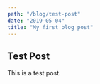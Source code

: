 ```yaml
---
path: "/blog/test-post"
date: "2019-05-04"
title: "My first blog post"
---
```


## Test Post
This is a test post.